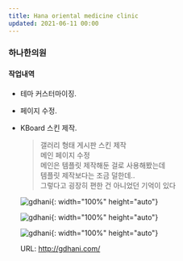 ```yaml
---
title: Hana oriental medicine clinic
updated: 2021-06-11 00:00
---
```


### 하나한의원
    
#### 작업내역
- 테마 커스터마이징.
- 페이지 수정.
- KBoard 스킨 제작.

  
	>갤러리 형태 게시판 스킨 제작  
	>메인 페이지 수정  
	>메인은 템플릿 제작해둔 걸로 사용해봤는데  
	>템플릿 제작보다는 조금 덜한데..  
	>그렇다고 굉장히 편한 건 아니었던 기억이 있다  
  
	![gdhani](https://github.com/project0210/project0210.github.io/blob/master/_posts/images/gdhani/001.png?raw=true){: width="100%" height="auto"}
  
	![gdhani](https://github.com/project0210/project0210.github.io/blob/master/_posts/images/gdhani/002.png?raw=true){: width="100%" height="auto"}
  
	![gdhani](https://github.com/project0210/project0210.github.io/blob/master/_posts/images/gdhani/003.png?raw=true){: width="100%" height="auto"}
  
	URL: http://gdhani.com/
